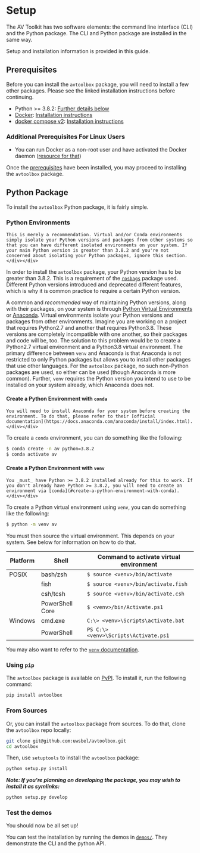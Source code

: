 # Setup

The AV Toolkit has two software elements: the command line interface (CLI) and the Python package. The CLI and Python package are installed in the same way. 

Setup and installation information is provided in this guide.

## Prerequisites

Before you can install the `avtoolbox` package, you will need to install a few other packages. Please see the linked installation instructions before continuing.
- Python >= 3.8.2: [Further details below](#python-environments)
- [Docker](https://docker.com): [Installation instructions](https://docs.docker.com/get-docker/)
- [docker compose v2](https://docs.docker.com/compose/): [Installation instructions](https://docs.docker.com/compose/cli-command/)

### Additional Prerequisites For Linux Users

- You can run Docker as a non-root user and have activated the Docker daemon ([resource for that](https://docs.docker.com/engine/install/linux-postinstall/))

Once the [prerequisites](#prerequisites) have been installed, you may proceed to installing the `avtoolbox` package.

## Python Package 

To install the `avtoolbox` Python package, it is fairly simple. 

### Python Environments

```{note}
This is merely a recommendation. Virtual and/or Conda environments simply isolate your Python versions and packages from other systems so that you can have different isolated environments on your system. If your main Python version is greater than 3.8.2 and you're not concerned about isolating your Python packages, ignore this section.
</div></div>
```

In order to install the `avtoolbox` package, your Python version has to be greater than 3.8.2. This is a requirement of the [`rosbags`](https://pypi.org/project/rosbags/) package used. Different Python versions introduced and deprecated different features, which is why it is common practice to require a certain Python version.

A common and _recommended_ way of maintaining Python versions, along with their packages, on your system is through [Python Virtual Environments](https://docs.python.org/3/tutorial/venv.html) or [Anaconda](https://anaconda.org). Virtual environments isolate your Python versions and packages from other environments. Imagine you are working on a project that requires Python2.7 and another that requires Python3.8. These versions are completely incompatible with one another, so their packages and code will be, too. The solution to this problem would be to create a Python2.7 virtual environment and a Python3.8 virtual environment. The primary difference between `venv` and Anaconda is that Anaconda is not restricted to only Python packages but allows you to install other packages that use other languages. For the `avtoolbox` package, no such non-Python packages are used, so either can be used (though Anaconda is more common). Further, `venv` requires the Python version you intend to use to be installed on your system already, which Anaconda does not.

#### Create a Python Environment with `conda`

```{note}
You will need to install Anaconda for your system before creating the environment. To do that, please refer to their [official documentation](https://docs.anaconda.com/anaconda/install/index.html).
</div></div>
```

To create a `conda` environment, you can do something like the following:

```bash
$ conda create -n av python=3.8.2
$ conda activate av
```

#### Create a Python Environment with `venv`

```{warning}
You _must_ have Python >= 3.8.2 installed already for this to work. If you don't already have Python >= 3.8.2, you will need to create an environment via [conda](#create-a-python-environment-with-conda).
</div></div>
```

To create a Python virtual environment using `venv`, you can do something like the following:

```bash
$ python -m venv av
```

You must then source the virtual environment. This depends on your system. See below for information on how to do that.

| Platform | Shell           | Command to activate virtual environment |
|----------|-----------------|-----------------------------------------|
| POSIX    | bash/zsh        | `$ source <venv>/bin/activate`            |
|          | fish            | `$ source <venv>/bin/activate.fish`       |
|          | csh/tcsh        | `$ source <venv>/bin/activate.csh`       |
|          | PowerShell Core | `$ <venv>/bin/Activate.ps1`              |
| Windows  | cmd.exe         | `C:\> <venv>\Scripts\activate.bat`       |
|          | PowerShell      | `PS C:\> <venv>\Scripts\Activate.ps1`    |

You may also want to refer to the [`venv` documentation](https://docs.python.org/3/library/venv.html).

### Using `pip`

The `avtoolbox` package is available on [PyPI](https://pypi.org/project/avtoolbox). To install it, run the following command:

```bash
pip install avtoolbox
```

### From Sources

Or, you can install the `avtoolbox` package from sources. To do that, clone the `avtoolbox` repo locally:

```bash
git clone git@github.com:uwsbel/avtoolbox.git
cd avtoolbox 
```

Then, use `setuptools` to install the `avtoolbox` package:

```bash
python setup.py install
```

_**Note: If you're planning on developing the package, you may wish to install it as symlinks:**_

```bash
python setup.py develop
```

### Test the demos

You should now be all set up!

You can test the installation by running the demos in [`demos/`](https://github.com/uwsbel/avtoolbox/tree/master/demos). They demonstrate the CLI and the python API.
